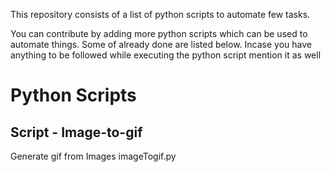 This repository consists of a list of python scripts to automate few tasks.

You can contribute by adding more python scripts which can be used to automate things. Some of already done are listed below.
Incase you have anything to be followed while executing the python script mention it as well


# Python Scripts

## Script  - Image-to-gif

Generate gif from Images
imageTogif.py

<!-- Updated README links and corrected typos -->
<!-- Updated README links and corrected typos -->